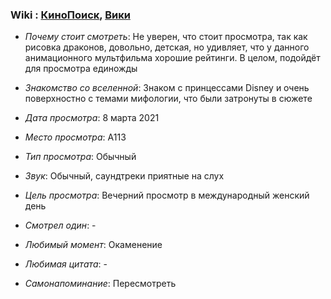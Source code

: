 ### Wiki : [КиноПоиск](https://www.kinopoisk.ru/film/1015471/), [Вики](https://ru.wikipedia.org/wiki/%D0%A0%D0%B0%D0%B9%D1%8F_%D0%B8_%D0%BF%D0%BE%D1%81%D0%BB%D0%B5%D0%B4%D0%BD%D0%B8%D0%B9_%D0%B4%D1%80%D0%B0%D0%BA%D0%BE%D0%BD)

* *Почему стоит смотреть*: Не уверен, что стоит просмотра, так как рисовка драконов, довольно, детская, но удивляет, что у данного анимационного мультфильма хорошие рейтинги. В целом, подойдёт для просмотра единожды 

* *Знакомство со вселенной*: Знаком с принцессами Disney и очень поверхностно с темами мифологии, что были затронуты в сюжете
* *Дата просмотра*: 8 марта 2021
* *Место просмотра*: А113
* *Тип просмотра*: Обычный
* *Звук*: Обычный, саундтреки приятные на слух
* *Цель просмотра*: Вечерний просмотр в международный женский день 
* *Смотрел один*: -
* *Любимый момент*: Окаменение
* *Любимая цитата*: -

* *Самонапоминание*: Пересмотреть
